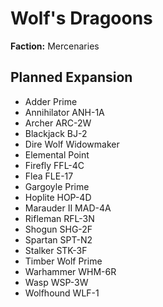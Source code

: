 # Wolf's Dragoons
**Faction:** Mercenaries
## Planned Expansion
- Adder Prime
- Annihilator ANH-1A
- Archer ARC-2W
- Blackjack BJ-2
- Dire Wolf Widowmaker
- Elemental Point
- Firefly FFL-4C
- Flea FLE-17
- Gargoyle Prime
- Hoplite HOP-4D
- Marauder II MAD-4A
- Rifleman RFL-3N
- Shogun SHG-2F
- Spartan SPT-N2
- Stalker STK-3F
- Timber Wolf Prime
- Warhammer WHM-6R
- Wasp WSP-3W
- Wolfhound WLF-1

